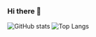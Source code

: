 ### Hi there 👋

<!--
**saaimonsg/saaimonsg** is a ✨ _special_ ✨ repository because its `README.md` (this file) appears on your GitHub profile.

Here are some ideas to get you started:

- 🔭 I’m currently working on ...
- 🌱 I’m currently learning ...
- 👯 I’m looking to collaborate on ...
- 🤔 I’m looking for help with ...
- 💬 Ask me about ...
- 📫 How to reach me: ...
- 😄 Pronouns: ...
- ⚡ Fun fact: ...
-->
![GitHub stats](https://github-readme-stats.vercel.app/api?username=saaimonsg&count_private=true&show_icons=true&theme=github_dark)
![Top Langs](https://github-readme-stats.vercel.app/api/top-langs/?username=saaimonsg&layout=compact&theme=github_dark&hide=html,css)

